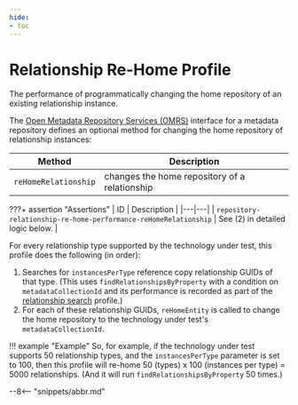 ```yaml
---
hide:
- toc
---
```


<!-- SPDX-License-Identifier: CC-BY-4.0 -->
<!-- Copyright Contributors to the Egeria project. -->

# Relationship Re-Home Profile

The performance of programmatically changing the home repository of an existing relationship instance.

The [Open Metadata Repository Services (OMRS)](./services/omrs) interface for a metadata
repository defines an optional method for changing the home repository of relationship instances:

| Method | Description |
|---|---|
| `reHomeRelationship` | changes the home repository of a relationship |

???+ assertion "Assertions"
    | ID | Description |
    |---|---|
    | `repository-relationship-re-home-performance-reHomeRelationship` | See (2) in detailed logic below. |

For every relationship type supported by the technology under test, this profile does the following (in order):

1. Searches for `instancesPerType` reference copy relationship GUIDs of that type. (This uses `findRelationshipsByProperty` with a condition on `metadataCollectionId` and its performance is recorded as part of the [relationship search](relationship-search.md) profile.)
1. For each of these relationship GUIDs, `reHomeEntity` is called to change the home repository to the technology under test's `metadataCollectionId`.

!!! example "Example"
    So, for example, if the technology under test supports 50 relationship types, and the `instancesPerType` parameter is set to 100, then this profile will re-home 50 (types) x 100 (instances per type) = 5000 relationships. (And it will run `findRelationshipsByProperty` 50 times.)

--8<-- "snippets/abbr.md"
